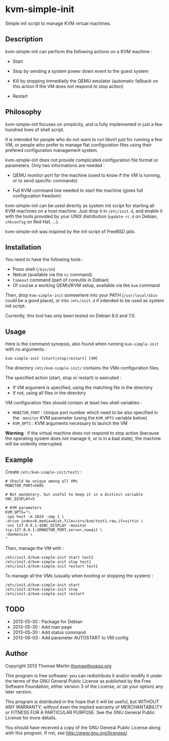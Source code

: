
# kvm-simple-init

Simple init script to manage KVM virtual machines.

## Description

kvm-simple-init can perform the following actions on a KVM machine :

- Start

- Stop by sending a system power down event to the guest system

- Kill by stopping immediatly the QEMU emulator (automatic fallback on this
action if the VM does not respond to stop action)

- Restart

## Philosophy

kvm-simple-init focuses on simplicity, and is fully implemented in just a few
hundred lines of shell script.

It is intended for people who do not want to run libvirt just for running a few
VM, or people who prefer to manage flat configuration files using their
prefered configuration management system.

kvm-simple-init does not provide complicated configuration file format or
parameters. Only two informations are needed :

- QEMU monitor port for the machine (used to know if the VM is running, or to
send specific commands)

- Full KVM command line needed to start the machine (gives full configuration
freedom)

kvm-simple-init can be used directly as system init script for starting all KVM
machines on a host machine.  Just drop it in `/etc/init.d`, and enable it with
the tools provided by your UNIX distribution (`update-rc.d` on Debian,
`chkconfig` on Red Hat, ...).

kvm-simple-init was inspired by the init script of FreeBSD jails.

## Installation

You need to have the following tools :

- Posix shell (`/bin/sh`)
- Netcat (available via the `nc` command)
- `timeout` command (part of coreutils in Debian)
- Of course a working QEMU/KVM setup, available via the `kvm` command

Then, drop `kvm-simple-init` somewhere into your PATH (`/usr/local/sbin` could
be a good place), or into `/etc/init.d` if intended to be used as system init
script.

Currently, this tool has only been tested on Debian 6.0 and 7.0.

## Usage

Here is the command synopsis, also found when running `kvm-simple-init` with no arguments :

~~~~~
kvm-simple-init [start|stop|restart] [VM]
~~~~~

The directory `/etc/kvm-simple-init/` contains the VMs configuration files.

The specified action (start, stop or restart) is executed :

- If VM argument is specified, using the matching file in the directory
- If not, using all files in the directory

VM configuration files should contain at least two shell variables :

- `MONITOR_PORT` :  Unique port number which need to be also specified in the
`-monitor` KVM parameter (using the `KVM_OPTS` variable below)
- `KVM_OPTS` : KVM arguments necessary to launch the VM

__Warning__ : if the virtual machine does not respond to stop action (because the operating system does not manage it, or is in a bad state), the machine will be violently interrupted.

## Example

Create `/etc/kvm-simple-init/test1` :

~~~~~
# Should be unique among all VMs
MONITOR_PORT=5805

# Not mandatory, but useful to keep it in a distinct variable
VNC_DISPLAY=5

# KVM parameters
KVM_OPTS="\
-cpu host -m 1024 -smp 1 \
-drive index=0,media=disk,file=/srv/kvm/test1.raw,if=virtio \
-vnc 127.0.0.1:$VNC_DISPLAY -monitor tcp:127.0.0.1:$MONITOR_PORT,server,nowait \
-daemonize \
"
~~~~~

Then, manage the VM with :

~~~~~
/etc/init.d/kvm-simple-init start test1
/etc/init.d/kvm-simple-init stop test1
/etc/init.d/kvm-simple-init restart test1
~~~~~

To manage all the VMs (usually when booting or stopping the system) :

~~~~~
/etc/init.d/kvm-simple-init start
/etc/init.d/kvm-simple-init stop
/etc/init.d/kvm-simple-init restart
~~~~~

## TODO

- 2013-05-30 : Package for Debian
- 2013-05-30 : Add man page
- 2013-05-30 : Add status command
- 2013-06-03 : Add parameter AUTOSTART to VM config

## Author

Copyright 2013 Thomas Martin <thomas@oopss.org>

This program is free software: you can redistribute it and/or modify
it under the terms of the GNU General Public License as published by
the Free Software Foundation, either version 3 of the License, or
(at your option) any later version.

This program is distributed in the hope that it will be useful,
but WITHOUT ANY WARRANTY; without even the implied warranty of
MERCHANTABILITY or FITNESS FOR A PARTICULAR PURPOSE.  See the
GNU General Public License for more details.

You should have received a copy of the GNU General Public License
along with this program.  If not, see <http://www.gnu.org/licenses/>.

